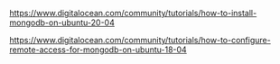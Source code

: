 https://www.digitalocean.com/community/tutorials/how-to-install-mongodb-on-ubuntu-20-04

https://www.digitalocean.com/community/tutorials/how-to-configure-remote-access-for-mongodb-on-ubuntu-18-04
